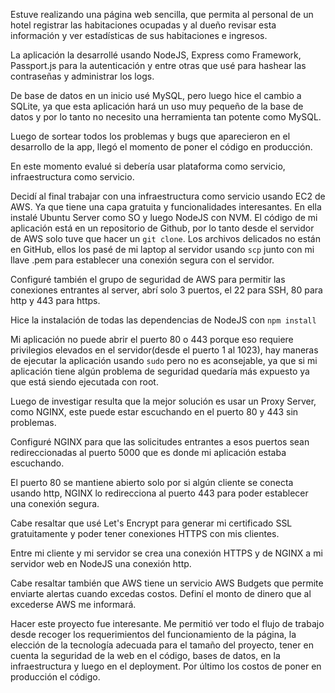 Estuve realizando una página web sencilla, que permita al personal de un hotel registrar las habitaciones ocupadas y al dueño revisar esta información y ver estadísticas de sus habitaciones e ingresos. 


La aplicación la desarrollé usando NodeJS, Express como Framework, Passport.js para la autenticación y entre otras que usé para hashear las contraseñas y administrar los logs. 


De base de datos en un inicio usé MySQL, pero luego hice el cambio a SQLite, ya que esta aplicación hará un uso muy pequeño de la base de datos y por lo tanto no necesito una herramienta tan potente como MySQL. 


Luego de sortear todos los problemas y bugs que aparecieron en el desarrollo de la app, llegó el momento de poner el código en producción. 


En este momento evalué si debería usar plataforma como servicio, infraestructura como servicio.


Decidí al final trabajar con una infraestructura como servicio usando EC2 de AWS. Ya que tiene una capa gratuita y funcionalidades interesantes. En ella instalé Ubuntu Server como SO y luego NodeJS con NVM.
El código de mi aplicación está en un repositorio de Github, por lo tanto desde el servidor de AWS solo tuve que hacer un `git clone`. 
Los archivos delicados no están en GitHub, ellos los pasé de mi laptop al servidor usando `scp` junto con mi llave .pem para establecer una conexión segura con el servidor.


Configuré también el grupo de seguridad de AWS para permitir las conexiones entrantes al server, abrí solo 3 puertos, el 22 para SSH, 80 para http y 443 para https. 


Hice la instalación de todas las dependencias de NodeJS con `npm install`


Mi aplicación no puede abrir el puerto 80 o 443 porque eso requiere privilegios elevados en el servidor(desde el puerto 1 al 1023), hay maneras de ejecutar la aplicación usando `sudo` pero no es aconsejable, ya que si mi aplicación tiene algún problema de seguridad quedaría más expuesto ya que está siendo ejecutada con root. 

Luego de investigar resulta que la mejor solución es usar un Proxy Server, como NGINX, este puede estar escuchando en el puerto 80 y 443 sin problemas.


Configuré NGINX para que las solicitudes entrantes a esos puertos sean redireccionadas al puerto 5000 que es donde mi aplicación estaba escuchando. 


El puerto 80 se mantiene abierto solo por si algún cliente se conecta usando http, NGINX lo redirecciona al puerto 443 para poder establecer una conexión segura.


Cabe resaltar que usé Let's Encrypt para generar mi certificado SSL gratuitamente y poder tener conexiones HTTPS con mis clientes. 


Entre mi cliente y mi servidor se crea una conexión HTTPS y de NGINX a mi servidor web en NodeJS una conexión http. 


Cabe resaltar también que AWS tiene un servicio AWS Budgets que permite enviarte alertas cuando excedas costos. Definí el monto de dinero que al excederse AWS me informará.


Hacer este proyecto fue interesante. Me permitió ver todo el flujo de trabajo desde recoger los requerimientos del funcionamiento de la página, la elección de la tecnología adecuada para el tamaño del proyecto, tener en cuenta la seguridad de la web en el código, bases de datos, en la infraestructura y luego en el deployment. Por último los costos de poner en producción el código.








